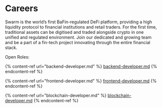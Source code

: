 # Careers

Swarm is the world’s first BaFin-regulated DeFi platform, providing a high liquidity protocol to financial institutions and retail traders. For the first time, traditional assets can be digitised and traded alongside crypto in one unified and regulated environment. Join our dedicated and growing team and be a part of a fin-tech project innovating through the entire financial stack.

Open Roles:

{% content-ref url="backend-developer.md" %}
[backend-developer.md](backend-developer.md)
{% endcontent-ref %}

{% content-ref url="frontend-developer.md" %}
[frontend-developer.md](frontend-developer.md)
{% endcontent-ref %}

{% content-ref url="blockchain-developer.md" %}
[blockchain-developer.md](blockchain-developer.md)
{% endcontent-ref %}
